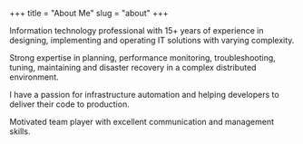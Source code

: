 +++
title = "About Me"
slug = "about"
+++

Information technology professional with 15+ years of experience in designing, implementing and operating IT solutions with varying complexity.

Strong expertise in planning, performance monitoring, troubleshooting, tuning, maintaining and disaster recovery in a complex distributed environment. 

I have a passion for infrastructure automation and helping developers to deliver their code to production. 

Motivated team player with excellent communication and management skills.
